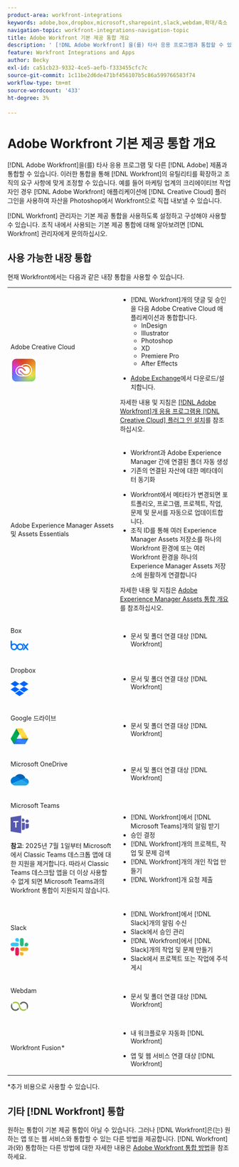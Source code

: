 ```yaml
---
product-area: workfront-integrations
keywords: adobe,box,dropbox,microsoft,sharepoint,slack,webdam,확대/축소
navigation-topic: workfront-integrations-navigation-topic
title: Adobe Workfront 기본 제공 통합 개요
description: ' [!DNL Adobe Workfront] 을(를) 타사 응용 프로그램과 통합할 수 있습니다. 이러한 통합을 통해  [!DNL Workfront] 의 유틸리티를 확장하고 조직의 요구 사항에 맞게 조정할 수 있습니다. 예를 들어 마케팅 업계의 크리에이티브 작업자인 경우 Adobe Creative Cloud 추가 기능을 사용하여 자산을 Photoshop에서 Workfront으로 직접 내보낼 수 있습니다.'
feature: Workfront Integrations and Apps
author: Becky
exl-id: ca51cb23-9332-4ce5-aefb-f333455cfc7c
source-git-commit: 1c11be2d6de471bf456107b5c86a599766583f74
workflow-type: tm+mt
source-wordcount: '433'
ht-degree: 3%

---
```


# Adobe Workfront 기본 제공 통합 개요

<!-- Audited: 12/2023 -->

[!DNL Adobe Workfront]을(를) 타사 응용 프로그램 및 다른 [!DNL Adobe] 제품과 통합할 수 있습니다. 이러한 통합을 통해 [!DNL Workfront]의 유틸리티를 확장하고 조직의 요구 사항에 맞게 조정할 수 있습니다. 예를 들어 마케팅 업계의 크리에이티브 작업자인 경우 [!DNL Adobe Workfront] 애플리케이션에 [!DNL Creative Cloud] 플러그인을 사용하여 자산을 Photoshop에서 Workfront으로 직접 내보낼 수 있습니다.

[!DNL Workfront] 관리자는 기본 제공 통합을 사용하도록 설정하고 구성해야 사용할 수 있습니다. 조직 내에서 사용되는 기본 제공 통합에 대해 알아보려면 [!DNL Workfront] 관리자에게 문의하십시오.

## 사용 가능한 내장 통합

현재 Workfront에서는 다음과 같은 내장 통합을 사용할 수 있습니다.

<table style="table-layout:auto"> 
 <col> 
 <col> 
 <tbody> 
  <tr> 
   <td role="rowheader"> <p>Adobe Creative Cloud </p> <p> <img src="assets/creative-cloud-logo.png"> </p> </td> 
   <td> 
    <ul> 
     <li>[!DNL Workfront]개의 댓글 및 승인을 다음 Adobe Creative Cloud 애플리케이션과 통합합니다. 
     <ul>
     <li>InDesign </li>
     <li>Illustrator </li>
     <li>Photoshop </li>
     <li>XD </li>
     <li>Premiere Pro </li>
     <li>After Effects </li>
     </ul>
     <li><p><a href="https://exchange.adobe.com/apps/browse/cc?page=1&amp;product=All&amp;q=workfront&amp;sort=RELEVANCE" class="MCXref xref">Adobe Exchange</a>에서 다운로드/설치합니다.</p></li></ul>
     <p>자세한 내용 및 지침은 <a href="https://experienceleague.adobe.com/ko/docs/workfront/using/adobe-workfront-integrations/workfront-for-creative-cloud/install-wf-cc/wf-cc-install-toc" class="MCXref xref">[!DNL Adobe Workfront]개 응용 프로그램용 [!DNL Creative Cloud] 플러그 인 설치</a>를 참조하십시오.</p> </td> 
  </tr> 
  <tr> 
   <td role="rowheader"> <p>Adobe Experience Manager Assets 및 Assets Essentials </p>  </p> </td> 
   <td> 
    <ul> 
     <li>Workfront과 Adobe Experience Manager 간에 연결된 폴더 자동 생성 
      <li>기존의 연결된 자산에 대한 메타데이터 동기화</p></li>
      <li>Workfront에서 메타타가 변경되면 포트폴리오, 프로그램, 프로젝트, 작업, 문제 및 문서를 자동으로 업데이트합니다.</li>
      <li>조직 ID를 통해 여러 Experience Manager Assets 저장소를 하나의 Workfront 환경에 또는 여러 Workfront 환경을 하나의 Experience Manager Assets 저장소에 원활하게 연결합니다</li></ul>
     <p>자세한 내용 및 지침은 <a href="/help/quicksilver/documents/adobe-workfront-for-experience-manager-assets-essentials/aem-asset-integrations.md" class="MCXref xref">Adobe Experience Manager Assets 통합 개요</a>를 참조하십시오.</p> 
     </td>
  </tr> 
  <tr> 
   <td role="rowheader"> <p>Box</p> <p> <img src="assets/box,-inc.-logo.png"> </p> </td> 
   <td> 
    <ul> 
     <li>문서 및 폴더 연결 대상 [!DNL Workfront]</li> 
    </ul> </td> 
  </tr> 
  <tr> 
   <td role="rowheader"> <p>Dropbox</p> <p> <img src="assets/dropbox-1-logo-png-transparent.png"> </p> </td> 
   <td> 
    <ul> 
     <li>문서 및 폴더 연결 대상 [!DNL Workfront]</li> 
    </ul> </td> 
  </tr> 
  <tr> 
   <td role="rowheader"> <p>Google 드라이브</p> <p> <img src="assets/google-drive-logo.png"> </p> </td> 
   <td> 
    <ul> 
     <li>문서 및 폴더 연결 대상 [!DNL Workfront]</li> 
    </ul> </td> 
  </tr> 
  <!--<tr> 
   <td role="rowheader">Microsoft Calendars (Office 365 / Outlook Live)</td> 
   <td> 
    <ul> 
     <li> <p>Integrate with a web-based version of Outlook in cloud-hosted Office 365 or Outlook Live. </p>
    </ul> </td> 
  </tr>-->
  <tr> 
   <td role="rowheader"> <p>Microsoft OneDrive</p> <p> <img src="assets/microsoft-onedrive.png"> </p> </td> 
   <td> 
    <ul> 
     <li>문서 및 폴더 연결 대상 [!DNL Workfront]</li> 
    </ul> </td> 
  </tr> 
  <!--<tr> 
   <td role="rowheader"> <p>Microsoft Outlook</p> <p> <img src="assets/outlook.png" style="max-width: 80px;"> </p> </td> 
   <td> 
    <ul> 
     <li>Update an existing project/task/issue with info from an email </li> 
     <li>Convert emails into [!DNL Workfront] items right from your inbox </li> 
     <li>Create new tasks from an email </li> 
     <li>Comment on [!DNL Workfront] items </li> 
    </ul> </td> 
  </tr> -->
  <tr> 
   <td role="rowheader"> <p>Microsoft Teams</p> <p> <img src="assets/msteamslogo.png" style="max-width: 80px;"> </p><b>참고</b>: 2025년 7월 1일부터 Microsoft에서 Classic Teams 데스크톱 앱에 대한 지원을 제거합니다. 따라서 Classic Teams 데스크탑 앱을 더 이상 사용할 수 없게 되면 Microsoft Teams과의 Workfront 통합이 지원되지 않습니다. </p> </td> 
   <td> 
    <ul> 
     <li>[!DNL Workfront]에서 [!DNL Microsoft Teams]개의 알림 받기 </li> 
     <li>승인 결정 </li> 
     <li>[!DNL Workfront]개의 프로젝트, 작업 및 문제 검색 </li> 
     <li>[!DNL Workfront]개의 개인 작업 만들기 </li> 
     <li>[!DNL Workfront]개 요청 제출 </li> 
    </ul> </td> 
  </tr> 
  <tr> 
   <td role="rowheader"> <p>Slack</p> <p> <img src="assets/slacklogo.png" style="max-width: 80px;"> </p> </td> 
   <td> 
    <ul> 
     <li>[!DNL Workfront]에서 [!DNL Slack]개의 알림 수신 </li> 
     <li>Slack에서 승인 관리 </li> 
     <li>[!DNL Workfront]에서 [!DNL Slack]개의 작업 및 문제 만들기 </li> 
     <li>Slack에서 프로젝트 또는 작업에 주석 게시</li> 
    </ul> </td> 
  </tr> 
  <tr> 
   <td role="rowheader"> <p>Webdam</p> <p> <img src="assets/webdam-logo.png"> </p> </td> 
   <td> 
    <ul> 
     <li>문서 및 폴더 연결 대상 [!DNL Workfront]</li> 
    </ul> </td> 
  </tr> 
  <tr> 
   <td role="rowheader"> <p>Workfront Fusion*</p> 
 </td> 
   <td> 
    <ul> 
     <li> <p>내 워크플로우 자동화 [!DNL Workfront]</p> </li> 
     <li> <p class="TableStyle-TableStyle-List-options-in-steps-BodyD-Column2-MediumGray">앱 및 웹 서비스 연결 대상 [!DNL Workfront]</p> </li> 
    </ul> </td> 
  </tr> 
 </tbody> 
</table>

&#42;추가 비용으로 사용할 수 있습니다.

## 기타 [!DNL Workfront] 통합

원하는 통합이 기본 제공 통합이 아닐 수 있습니다. 그러나 [!DNL Workfront]은(는) 원하는 앱 또는 웹 서비스와 통합할 수 있는 다른 방법을 제공합니다. [!DNL Workfront]과(와) 통합하는 다른 방법에 대한 자세한 내용은 [Adobe Workfront 통합 방법](../workfront-integrations-and-apps/built-in-vs-api-vs-fusion.md)을 참조하세요.
